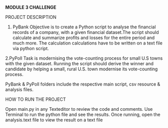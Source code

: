 **MODULE 3 CHALLENGE** 

PROJECT DESCRIPTION 
1. PyBank Objective is to create a Python script to analyse the financial records of a company, with a given financial dataset.The script should calculate and summarize profits and losses for the entire period and much more. The calculation calculations have to be written on a text file via python script. 

2.PyPoll Task is modernising the vote-counting process for small U.S towns with the given dataset. Running the script should derive the winner and candidate by helping a small, rural U.S. town modernise its vote-counting process.


PyBank & PyPoll folders include the respective main script, csv resource & analysis files. 

HOW TO RUN THE PROJECT 

Open main.py in any Texteditor to review the code and comments. Use Terminal to run the python file and see the results. Once running, open the analysis.text file to view the result on a text file
